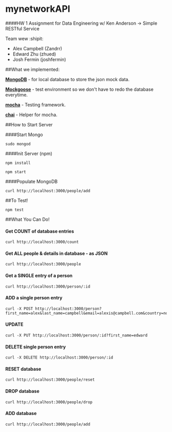 mynetworkAPI
======
####HW 1 Assignment for Data Engineering w/ Ken Anderson -> Simple RESTful Service

Team wew :shipit:
* Alex Campbell (Zandrr)
* Edward Zhu (zhued)
* Josh Fermin (joshfermin)


##What we implemented:

[**MongoDB**](http://www.mongodb.org/) - for local database to store the json mock data.

[**Mockgoose**](https://github.com/mccormicka/Mockgoose) - test environment so we don't have to redo the database everytime.

[**mocha**](http://mochajs.org/) - Testing framework.

[**chai**](http://chaijs.com/) - Helper for mocha.


##How to Start Server

####Start Mongo

    sudo mongod

####Init Server (npm)
	
	npm install

	npm start

####Populate MongoDB

	curl http://localhost:3000/people/add


##To Test!

	npm test


##What You Can Do!

#### Get COUNT of database entries
	
	curl http://localhost:3000/count

#### Get ALL people & details in database - as JSON

	curl http://localhost:3000/people

#### Get a SINGLE entry of a person

	curl http://localhost:3000/person/:id

#### ADD a single person entry

	curl -X POST http://localhost:3000/person?first_name=alex&last_name=campbell&email=alexis@campbell.com&country=noobland

#### UPDATE

	curl -X PUT http://localhost:3000/person/:id?first_name=edward

#### DELETE single person entry
	
	curl -X DELETE http://localhost:3000/person/:id

#### RESET database

	curl http://localhost:3000/people/reset

#### DROP database

	curl http://localhost:3000/people/drop

#### ADD database

	curl http://localhost:3000/people/add






